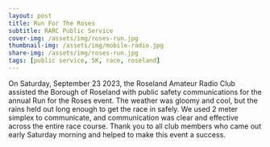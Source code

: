```yaml
---
layout: post
title: Run For The Roses
subtitle: RARC Public Service
cover-img: /assets/img/roses-run.jpg
thumbnail-img: /assets/img/mobile-radio.jpg
share-img: /assets/img/roses-run.jpg
tags: [public service, 5K, race, roseland]
---
```


On Saturday, September 23 2023, the Roseland Amateur Radio Club assisted the Borough of Roseland with public safety communications for the annual Run for the Roses event.  The weather was gloomy and cool, but the rains held out long enough to get the race in safely.  We used 2 meter simplex to communicate, and communication was clear and effective across the entire race course.  Thank you to all club members who came out early Saturday morning and helped to make this event a success.